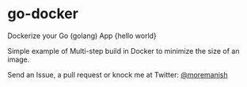 # go-docker
 Dockerize your Go (golang) App {hello world}

Simple example of Multi-step build in Docker to minimize the size of an image.

Send an Issue, a pull request or knock me at Twitter: <a href="https://twitter.com/moremanish">@moremanish</a>
